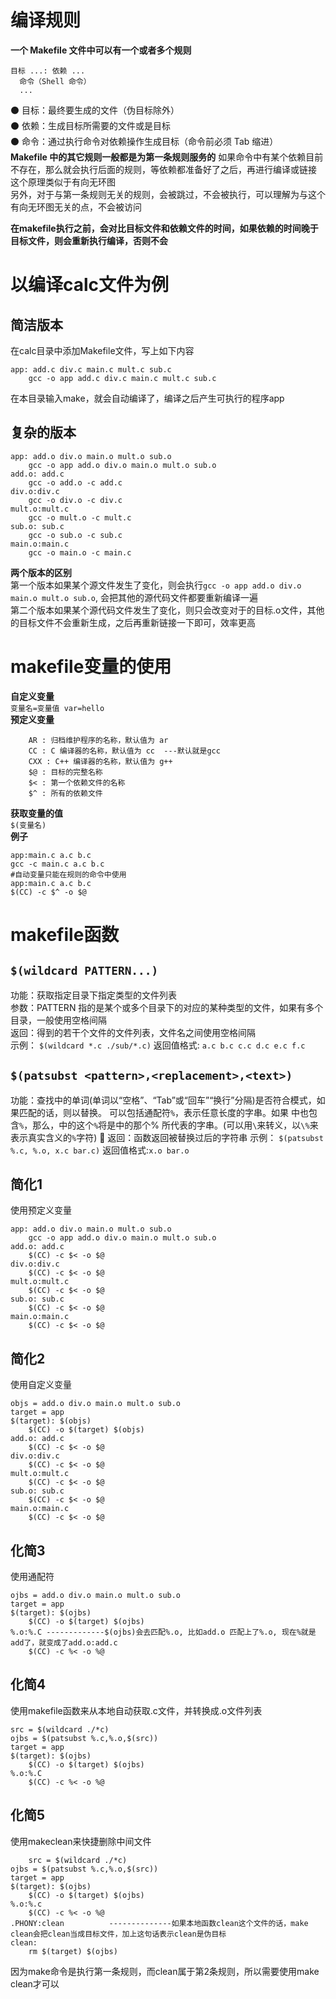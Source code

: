 # 编译规则
**一个 Makefile 文件中可以有一个或者多个规则**  
```
目标 ...: 依赖 ...  
  命令（Shell 命令）  
  ...  
```
  ⚫ 目标：最终要生成的文件（伪目标除外）  
  ⚫ 依赖：生成目标所需要的文件或是目标  
  ⚫ 命令：通过执行命令对依赖操作生成目标（命令前必须 Tab 缩进）  
**Makefile 中的其它规则一般都是为第一条规则服务的**
如果命令中有某个依赖目前不存在，那么就会执行后面的规则，等依赖都准备好了之后，再进行编译或链接  
这个原理类似于有向无环图  
另外，对于与第一条规则无关的规则，会被跳过，不会被执行，可以理解为与这个有向无环图无关的点，不会被访问

**在makefile执行之前，会对比目标文件和依赖文件的时间，如果依赖的时间晚于目标文件，则会重新执行编译，否则不会**
# 以编译calc文件为例
## 简洁版本
在calc目录中添加Makefile文件，写上如下内容
```
app: add.c div.c main.c mult.c sub.c
	gcc -o app add.c div.c main.c mult.c sub.c
```
在本目录输入make，就会自动编译了，编译之后产生可执行的程序app

## 复杂的版本
```
app: add.o div.o main.o mult.o sub.o
	gcc -o app add.o div.o main.o mult.o sub.o
add.o: add.c
	gcc -o add.o -c add.c
div.o:div.c
	gcc -o div.o -c div.c
mult.o:mult.c
	gcc -o mult.o -c mult.c
sub.o: sub.c
	gcc -o sub.o -c sub.c
main.o:main.c
	gcc -o main.o -c main.c
```
**两个版本的区别**  
第一个版本如果某个源文件发生了变化，则会执行`gcc -o app add.o div.o main.o mult.o sub.o`, 会把其他的源代码文件都要重新编译一遍  
第二个版本如果某个源代码文件发生了变化，则只会改变对于的目标.o文件，其他的目标文件不会重新生成，之后再重新链接一下即可，效率更高  

# makefile变量的使用
**自定义变量**  
	`变量名=变量值 var=hello`   
**预定义变量**  
```
	AR : 归档维护程序的名称，默认值为 ar  
	CC : C 编译器的名称，默认值为 cc  ---默认就是gcc
	CXX : C++ 编译器的名称，默认值为 g++  
	$@ : 目标的完整名称  
	$< : 第一个依赖文件的名称  
	$^ : 所有的依赖文件  
```
**获取变量的值**  
	`$(变量名)`  
**例子**
```
app:main.c a.c b.c
gcc -c main.c a.c b.c
#自动变量只能在规则的命令中使用
app:main.c a.c b.c
$(CC) -c $^ -o $@
```
# makefile函数
## `$(wildcard PATTERN...)`
功能：获取指定目录下指定类型的文件列表  
参数：PATTERN 指的是某个或多个目录下的对应的某种类型的文件，如果有多个目录，一般使用空格间隔  
返回：得到的若干个文件的文件列表，文件名之间使用空格间隔  
示例：
	`$(wildcard *.c ./sub/*.c)`
返回值格式: `a.c b.c c.c d.c e.c f.c`
## `$(patsubst <pattern>,<replacement>,<text>)`
功能：查找<text>中的单词(单词以“空格”、“Tab”或“回车”“换行”分隔)是否符合模式<pattern>，如果匹配的话，则以<replacement>替换。
<pattern>可以包括通配符`%`，表示任意长度的字串。如果<replacement>
中也包含`%`，那么，<replacement>中的这个`%`将是<pattern>中的那个%
所代表的字串。(可以用`\`来转义，以`\%`来表示真实含义的`%`字符)  返回：函数返回被替换过后的字符串
示例：
	`$(patsubst %.c, %.o, x.c bar.c)`
返回值格式:`x.o bar.o`
## 简化1
使用预定义变量  
```
app: add.o div.o main.o mult.o sub.o
	gcc -o app add.o div.o main.o mult.o sub.o
add.o: add.c
	$(CC) -c $< -o $@
div.o:div.c
	$(CC) -c $< -o $@
mult.o:mult.c
	$(CC) -c $< -o $@
sub.o: sub.c
	$(CC) -c $< -o $@
main.o:main.c
	$(CC) -c $< -o $@
```
## 简化2
使用自定义变量
```
objs = add.o div.o main.o mult.o sub.o
target = app
$(target): $(objs)
	$(CC) -o $(target) $(objs)
add.o: add.c
	$(CC) -c $< -o $@
div.o:div.c
	$(CC) -c $< -o $@
mult.o:mult.c
	$(CC) -c $< -o $@
sub.o: sub.c
	$(CC) -c $< -o $@
main.o:main.c
	$(CC) -c $< -o $@
```
## 化简3
使用通配符
```
ojbs = add.o div.o main.o mult.o sub.o
target = app
$(target): $(ojbs)
	$(CC) -o $(target) $(ojbs)
%.o:%.C -------------$(ojbs)会去匹配%.o, 比如add.o 匹配上了%.o, 现在%就是add了，就变成了add.o:add.c
	$(CC) -c %< -o %@
```
## 化简4
使用makefile函数来从本地自动获取.c文件，并转换成.o文件列表  
```
src = $(wildcard ./*c)
ojbs = $(patsubst %.c,%.o,$(src))
target = app
$(target): $(ojbs)
	$(CC) -o $(target) $(ojbs)
%.o:%.C
	$(CC) -c %< -o %@
```
## 化简5
使用makeclean来快捷删除中间文件
```
	src = $(wildcard ./*c)
ojbs = $(patsubst %.c,%.o,$(src))
target = app
$(target): $(ojbs)
	$(CC) -o $(target) $(ojbs)
%.o:%.c
	$(CC) -c %< -o %@
.PHONY:clean          --------------如果本地函数clean这个文件的话，make clean会把clean当成目标文件，加上这句话表示clean是伪目标
clean:
	rm $(target) $(ojbs)
```
因为make命令是执行第一条规则，而clean属于第2条规则，所以需要使用make clean才可以
